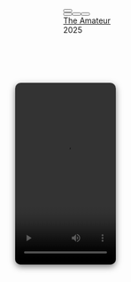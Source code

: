 <div is="emby-itemscontainer" class="itemsContainer padded-left padded-right padded-right-withalphapicker vertical-wrap"><div data-index="0" data-isfolder="false" data-serverid="da3d934ebfc644b2bb42622677fa54a1" data-id="5063274b4c313dd6d011b67cd1102d43" data-type="Movie" data-mediatype="Video" data-context="movies" data-prefix="THE" class="card portraitCard card-hoverable card-withuserdata"><div class="cardBox cardBox-bottompadded"><div class="cardScalable"><div class="cardPadder cardPadder-portrait lazy-hidden-children"><span class="cardImageIcon material-icons movie" aria-hidden="true"></span></div><canvas aria-hidden="true" width="20" height="20" class="blurhash-canvas lazy-hidden"></canvas><a href="#/details?id=5063274b4c313dd6d011b67cd1102d43&amp;serverId=da3d934ebfc644b2bb42622677fa54a1" data-action="link" class="cardImageContainer coveredImage cardContent itemAction lazy blurhashed lazy-image-fadein-fast" aria-label="The Amateur" style="background-image: url(&quot;http://192.168.178.199:32096/Items/5063274b4c313dd6d011b67cd1102d43/Images/Primary?fillHeight=300&amp;fillWidth=200&amp;quality=96&amp;tag=830e5e34edc7759b6020fb7de27a6c14&quot;);"></a><div class="cardOverlayContainer itemAction" data-action="link"><a href="#/details?id=5063274b4c313dd6d011b67cd1102d43&amp;serverId=da3d934ebfc644b2bb42622677fa54a1" class="cardImageContainer"></a><button is="paper-icon-button-light" class="cardOverlayButton cardOverlayButton-hover itemAction paper-icon-button-light cardOverlayFab-primary" data-action="resume"><span class="material-icons cardOverlayButtonIcon cardOverlayButtonIcon-hover play_arrow" aria-hidden="true"></span></button><div class="cardOverlayButton-br flex"><button is="emby-playstatebutton" type="button" data-action="none" class="cardOverlayButton cardOverlayButton-hover itemAction paper-icon-button-light emby-button" data-id="5063274b4c313dd6d011b67cd1102d43" data-serverid="da3d934ebfc644b2bb42622677fa54a1" data-itemtype="Movie" data-played="false" title="Markiere als &quot;gesehen&quot;"><span class="material-icons cardOverlayButtonIcon cardOverlayButtonIcon-hover check playstatebutton-icon-unplayed" aria-hidden="true"></span></button><button is="emby-ratingbutton" type="button" data-action="none" class="cardOverlayButton cardOverlayButton-hover itemAction paper-icon-button-light emby-button" data-id="5063274b4c313dd6d011b67cd1102d43" data-serverid="da3d934ebfc644b2bb42622677fa54a1" data-itemtype="Movie" data-likes="" data-isfavorite="false" title="Zu Favoriten hinzufügen"><span class="material-icons cardOverlayButtonIcon cardOverlayButtonIcon-hover favorite" aria-hidden="true"></span></button><button is="paper-icon-button-light" class="cardOverlayButton cardOverlayButton-hover itemAction paper-icon-button-light" data-action="menu" title="Mehr"><span class="material-icons cardOverlayButtonIcon cardOverlayButtonIcon-hover more_vert" aria-hidden="true"></span></button></div></div></div><div class="cardText cardTextCentered cardText-first"><bdi><a href="#/details?id=5063274b4c313dd6d011b67cd1102d43&amp;serverId=da3d934ebfc644b2bb42622677fa54a1" data-id="5063274b4c313dd6d011b67cd1102d43" data-serverid="da3d934ebfc644b2bb42622677fa54a1" data-type="Movie" data-mediatype="undefined" data-channelid="undefined" data-isfolder="false" class="itemAction textActionButton" title="The Amateur" data-action="link">The Amateur</a></bdi></div><div class="cardText cardTextCentered cardText-secondary"><bdi>2025</bdi></div></div></div></div>




<div style="position: fixed; top: calc(346.641px); left: calc(231.688px); transform: translate(-50%, -50%); width: 182px; height: 328px; border-radius: 10px; overflow: hidden; box-shadow: rgba(0, 0, 0, 0.5) 0px 4px 12px; z-index: 10000; pointer-events: none; opacity: 1; transition: opacity 0.3s; --darkreader-inline-boxshadow: var(--darkreader-background-00000080, rgba(0, 0, 0, 0.5)) 0px 4px 12px;" data-darkreader-inline-boxshadow=""><video src="/Videos/5063274b4c313dd6d011b67cd1102d43/stream" loop="" preload="metadata" style="width: 100%; height: 100%; object-fit: cover;"></video></div>